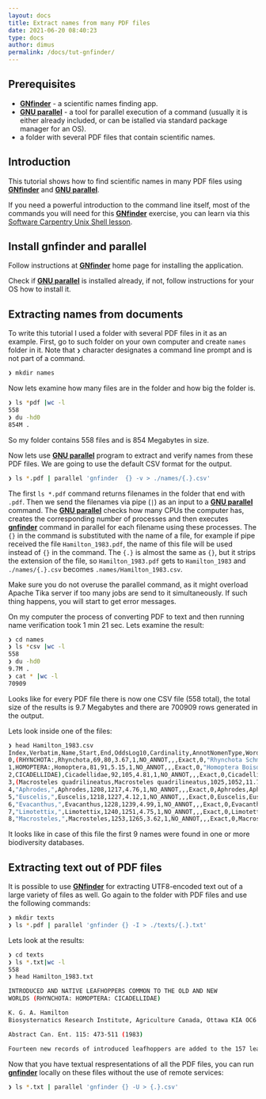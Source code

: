 ```yaml
---
layout: docs
title: Extract names from many PDF files
date: 2021-06-20 08:40:23
type: docs
author: dimus
permalink: /docs/tut-gnfinder/
---
```


## Prerequisites

- [**GNfinder**] - a scientific names finding app.
- [**GNU parallel**] - a tool for parallel execution of a command (usually it
  is either already included, or can be istalled via standard package manager
  for an OS).
- a folder with several PDF files that contain scientific names.

## Introduction

This tutorial shows how to find scientific names in many PDF files
using [**GNfinder**] and [**GNU parallel**].

If you need a powerful introduction to the command line itself, most of the
commands you will need for this [**GNfinder**] exercise, you can learn via this
[Software Carpentry Unix Shell
lesson](http://swcarpentry.github.io/shell-novice/).

## Install gnfinder and parallel

Follow instructions at [**GNfinder**] home
page for installing the application.

Check if [**GNU parallel**] is installed already, if not, follow instructions for
your OS how to install it.

## Extracting names from documents

To write this tutorial I used a folder with several PDF files in it as an
example. First, go to such folder on your own computer and create `names`
folder in it. Note that ``❯`` character designates a command line prompt and is
not part of a command.

```bash
❯ mkdir names
```

Now lets examine how many files are in the folder and how big the folder is.

```bash
❯ ls *pdf |wc -l
558
❯ du -hd0
854M .
```

So my folder contains 558 files and is 854 Megabytes in size.

Now lets use [**GNU parallel**] program to extract and verify names from these PDF
files. We are going to use the default CSV format for the output.

```bash
❯ ls *.pdf | parallel 'gnfinder  {} -v > ./names/{.}.csv'
```

The first ``ls *.pdf`` command returns filenames in the folder that end with
`.pdf`. Then we send the filenames via pipe (`|`) as an input to a [**GNU
parallel**] command. The [**GNU parallel**] checks how many CPUs the
computer has, creates the corresponding number of processes and then executes
[**gnfinder**] command in parallel for each filename using these processes. The
`{}` in the command is substituted with the name of a file, for example if pipe
received the file `Hamilton_1983.pdf`, the name of this file will be used
instead of `{}` in the command. The `{.}` is almost the same as `{}`, but it
strips the extension of the file, so `Hamilton_1983.pdf` gets to
`Hamilton_1983` and `./names/{.}.csv` becomes `.names/Hamilton_1983.csv`.

Make sure you do not overuse the parallel command, as it might overload
Apache Tika server if too many jobs are send to it simultaneously. If such
thing happens, you will start to get error messages.

On my computer the process of converting PDF to text and then running
name verification took 1 min 21 sec. Lets examine the result:

```bash
❯ cd names
❯ ls *csv |wc -l
558
❯ du -hd0
9.7M .
❯ cat * |wc -l
70909
```

Looks like for every PDF file there is now one CSV file (558 total), the total
size of the results is 9.7 Megabytes and there are 700909 rows generated in the
output.

Lets look inside one of the files:

```bash
❯ head Hamilton_1983.csv
Index,Verbatim,Name,Start,End,OddsLog10,Cardinality,AnnotNomenType,WordsBefore,WordsAfter,VerifMatchType,VerifEditDistance,VerifMatchedName,VerifMatchedCanonical,VerifTaxonId,VerifDataSourceId,VerifDataSourceTitle,VerifError
0,(RHYNCHOTA:,Rhynchota,69,80,3.67,1,NO_ANNOT,,,Exact,0,"Rhynchota Schmarda, 1859",Rhynchota,urn:lsid:irmng.org:taxname:1377138,181,IRMNG,
1,HOMOPTERA:,Homoptera,81,91,5.15,1,NO_ANNOT,,,Exact,0,"Homoptera Boisduval in Guenée, 1852",Homoptera,urn:lsid:irmng.org:taxname:1405844,181,IRMNG,
2,CICADELLIDAE),Cicadellidae,92,105,4.81,1,NO_ANNOT,,,Exact,0,Cicadellidae,Cicadellidae,3950452,1,Catalogue of Life,
3,(Macrosteles quadrilineatus,Macrosteles quadrilineatus,1025,1052,11.75,2,NO_ANNOT,,,Exact,0,"Macrosteles quadrilineatus Forbes, 1885",Macrosteles quadrilineatus,2918990,1,Catalogue of Life,
4,"Aphrodes,",Aphrodes,1208,1217,4.76,1,NO_ANNOT,,,Exact,0,Aphrodes,Aphrodes,3971201,1,Catalogue of Life,
5,"Euscelis,",Euscelis,1218,1227,4.12,1,NO_ANNOT,,,Exact,0,Euscelis,Euscelis,4044198,1,Catalogue of Life,
6,"Evacanthus,",Evacanthus,1228,1239,4.99,1,NO_ANNOT,,,Exact,0,Evacanthus,Evacanthus,4044915,1,Catalogue of Life,
7,"Limotettix,",Limotettix,1240,1251,4.75,1,NO_ANNOT,,,Exact,0,Limotettix,Limotettix,4088755,1,Catalogue of Life,
8,"Macrosteles,",Macrosteles,1253,1265,3.62,1,NO_ANNOT,,,Exact,0,Macrosteles,Macrosteles,4094664,1,Catalogue of Life,
```

It looks like in case of this file the first 9 names were found in one or more
biodiversity databases.

## Extracting text out of PDF files

It is possible to use [**GNfinder**] for extracting UTF8-encoded text out of
a large variety of files as well. Go again to the folder with PDF files and
use the following commands:

```bash
❯ mkdir texts
❯ ls *.pdf | parallel 'gnfinder {} -I > ./texts/{.}.txt'
```

Lets look at the results:

```bash
❯ cd texts
❯ ls *.txt|wc -l
558
❯ head Hamilton_1983.txt

INTRODUCED AND NATIVE LEAFHOPPERS COMMON TO THE OLD AND NEW
WORLDS (RHYNCHOTA: HOMOPTERA: CICADELLIDAE)

K. G. A. Hamilton
Biosysternatics Research Institute, Agriculture Canada, Ottawa KIA OC6

Abstract Can. Ent. 115: 473-511 (1983)

Fourteen new records of introduced leafhoppers are added to the 157 leafhoppers pre-
```

Now that you have textual respresentations of all the PDF files, you can
run [**gnfinder**] locally on these files without the use of remote services:

```bash
❯ ls *.txt | parallel 'gnfinder {} -U > {.}.csv'
```

[**GNU parallel**]: https://www.gnu.org/software/parallel/
[**gnfinder**]: https://github.com/gnames/gnfinder
[**GNfinder**]: https://github.com/gnames/gnfinder

